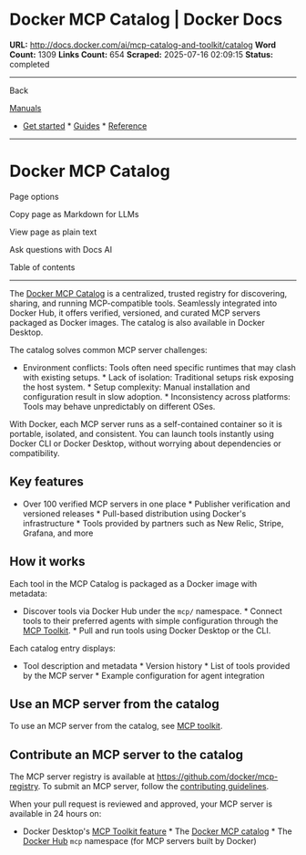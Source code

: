 # Docker MCP Catalog | Docker Docs

**URL:** http://docs.docker.com/ai/mcp-catalog-and-toolkit/catalog
**Word Count:** 1309
**Links Count:** 654
**Scraped:** 2025-07-16 02:09:15
**Status:** completed

---

Back

[Manuals](https://docs.docker.com/manuals/)

  * [Get started](http://docs.docker.com/get-started/)   * [Guides](http://docs.docker.com/guides/)   * [Reference](http://docs.docker.com/reference/)

* * *

# Docker MCP Catalog

Page options

Copy page as Markdown for LLMs

View page as plain text

Ask questions with Docs AI

Table of contents

* * *

The [Docker MCP Catalog](https://hub.docker.com/mcp) is a centralized, trusted registry for discovering, sharing, and running MCP-compatible tools. Seamlessly integrated into Docker Hub, it offers verified, versioned, and curated MCP servers packaged as Docker images. The catalog is also available in Docker Desktop.

The catalog solves common MCP server challenges:

  * Environment conflicts: Tools often need specific runtimes that may clash with existing setups.   * Lack of isolation: Traditional setups risk exposing the host system.   * Setup complexity: Manual installation and configuration result in slow adoption.   * Inconsistency across platforms: Tools may behave unpredictably on different OSes.

With Docker, each MCP server runs as a self-contained container so it is portable, isolated, and consistent. You can launch tools instantly using Docker CLI or Docker Desktop, without worrying about dependencies or compatibility.

## Key features

  * Over 100 verified MCP servers in one place   * Publisher verification and versioned releases   * Pull-based distribution using Docker's infrastructure   * Tools provided by partners such as New Relic, Stripe, Grafana, and more

## How it works

Each tool in the MCP Catalog is packaged as a Docker image with metadata:

  * Discover tools via Docker Hub under the `mcp/` namespace.   * Connect tools to their preferred agents with simple configuration through the [MCP Toolkit](https://docs.docker.com/ai/mcp-catalog-and-toolkit/toolkit/).   * Pull and run tools using Docker Desktop or the CLI.

Each catalog entry displays:

  * Tool description and metadata   * Version history   * List of tools provided by the MCP server   * Example configuration for agent integration

## Use an MCP server from the catalog

To use an MCP server from the catalog, see [MCP toolkit](https://docs.docker.com/ai/mcp-catalog-and-toolkit/toolkit/).

## Contribute an MCP server to the catalog

The MCP server registry is available at <https://github.com/docker/mcp-registry>. To submit an MCP server, follow the [contributing guidelines](https://github.com/docker/mcp-registry/blob/main/CONTRIBUTING.md).

When your pull request is reviewed and approved, your MCP server is available in 24 hours on:

  * Docker Desktop's [MCP Toolkit feature](https://docs.docker.com/ai/mcp-catalog-and-toolkit/toolkit/)   * The [Docker MCP catalog](https://hub.docker.com/mcp)   * The [Docker Hub](https://hub.docker.com/u/mcp) `mcp` namespace \(for MCP servers built by Docker\)